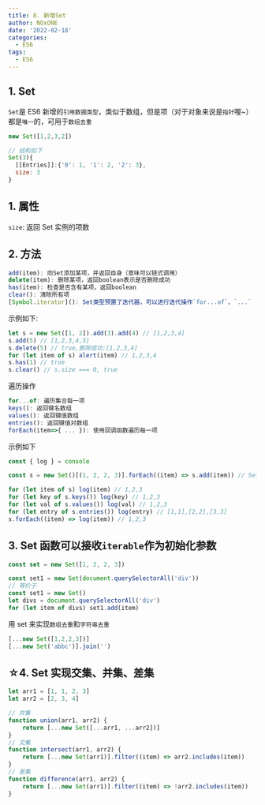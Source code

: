 ```yaml
---
title: 8. 新增Set
author: NOxONE
date: '2022-02-18'
categories:
  - ES6
tags:
  - ES6
---
```


## 1. Set

`Set`是 ES6 新增的`引用数据类型`，类似于数组，但是项（对于对象来说是`指针`喔~）都是`唯一`的，可用于`数组去重`

```js
new Set([1,2,3,2])

// 结构如下
Set(3){
  [[Entries]]:{'0': 1, '1': 2, '2': 3},
  size: 3
}
```

## 1. 属性

`size`: 返回 Set 实例的项数

## 2. 方法

```js
add(item): 向Set添加某项，并返回自身（意味可以链式调用）
delete(item): 删除某项，返回boolean表示是否删除成功
has(item): 检查是否含有某项，返回boolean
clear(): 清除所有项
[Symbol.iterator](): Set类型预置了迭代器，可以进行迭代操作`for...of`、`...`
```

示例如下:

```js
let s = new Set([1, 2]).add(3).add(4) // [1,2,3,4]
s.add(5) // [1,2,3,4,5]
s.delete(5) // true,删除成功:[1,2,3,4]
for (let item of s) alert(item) // 1,2,3,4
s.has(1) // true
s.clear() // s.size === 0, true
```

遍历操作

```js
for...of: 遍历集合每一项
keys(): 返回键名数组
values(): 返回键值数组
entries(): 返回键值对数组
forEach(item=>{ ... }): 使用回调函数遍历每一项

```

示例如下

```js
const { log } = console

const s = new Set()[(1, 2, 2, 3)].forEach((item) => s.add(item)) // Set(3){1,2,3} 唯一性

for (let item of s) log(item) // 1,2,3
for (let key of s.keys()) log(key) // 1,2,3
for (let val of s.values()) log(val) // 1,2,3
for (let entry of s.entries()) log(entry) // [1,1],[2,2],[3,3]
s.forEach((item) => log(item)) // 1,2,3
```

## 3. Set 函数可以接收`iterable`作为初始化参数

```js
const set = new Set([1, 2, 2, 3])

const set1 = new Set(document.querySelectorAll('div'))
// 等价于
const set1 = new Set()
let divs = document.querySelectorAll('div')
for (let item of divs) set1.add(item)
```

用 set 来实现`数组去重`和`字符串去重`

```js
[...new Set([1,2,2,3])]
[...new Set('abbc')].join('')
```

## ☆4. Set 实现交集、并集、差集

```js
let arr1 = [1, 1, 2, 3]
let arr2 = [2, 3, 4]

// 并集
function union(arr1, arr2) {
	return [...new Set([...arr1, ...arr2])]
}
// 交集
function intersect(arr1, arr2) {
	return [...new Set(arr1)].filter((item) => arr2.includes(item))
}
// 差集
function difference(arr1, arr2) {
	return [...new Set(arr1)].filter((item) => !arr2.includes(item))
}
```
